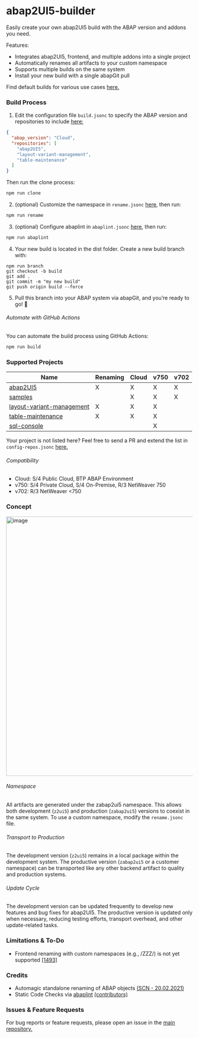# abap2UI5-builder

Easily create your own abap2UI5 build with the ABAP version and addons you need.

Features:
* Integrates abap2UI5, frontend, and multiple addons into a single project
* Automatically renames all artifacts to your custom namespace
* Supports multiple builds on the same system
* Install your new build with a single abapGit pull

Find default builds for various use cases [here.](https://github.com/abap2UI5/build)

### Build Process
1. Edit the configuration file `build.jsonc` to specify the ABAP version and repositories to include [here:](./setup/build.jsonc)
```json
{
  "abap_version": "Cloud",
  "repositories": [
    "abap2UI5",
    "layout-variant-management",
    "table-maintenance"
  ]
}
```
Then run the clone process:
```sh
npm run clone
```
2. (optional) Customize the namespace in `rename.jsonc` [here](./setup/rename.jsonc), then run:
```sh
npm run rename
```
3. (optional) Configure abaplint in `abaplint.jsonc` [here](./setup/abaplint.jsonc), then run:
```sh
npm run abaplint
```
4. Your new build is located in the dist folder. Create a new build branch with:
```
npm run branch
git checkout -b build
git add .
git commit -m "my new build"
git push origin build --force
```
5. Pull this branch into your ABAP system via abapGit, and you’re ready to go! 🎉

###### Automate with GitHub Actions
You can automate the build process using GitHub Actions:
```sh
npm run build
```

### Supported Projects

| Name      | Renaming | Cloud | v750 | v702 |
|-----------|----------|--------------|-------------|-------------|
| [abap2UI5](https://github.com/abap2UI5/abap2UI5) | X     | X         | X        | X         |
| [samples](https://github.com/abap2UI5/samples)   |     | X        | X    | X         |
| [layout-variant-management](https://github.com/abap2UI5-addons/layout-variant-management)   | X    | X        | X    |          |
| [table-maintenance](https://github.com/abap2UI5-addons/table-maintenance)   | X    | X        | X    |          |
| [sql-console](https://github.com/abap2UI5-addons/sql-console)   |     |         | X    |          |

Your project is not listed here? Feel free to send a PR and extend the list in `config-repos.jsonc` [here.](./build/config-repos.jsonc)

###### Compatibility
* Cloud: S/4 Public Cloud, BTP ABAP Environment
* v750: S/4 Private Cloud, S/4 On-Premise, R/3 NetWeaver 750
* v702: R/3 NetWeaver <750

### Concept
<img width="700" alt="image" src="https://github.com/user-attachments/assets/052782fd-6e71-485f-9b22-cb3c3e0a05f1" />

###### Namespace
All artifacts are generated under the zabap2ui5 namespace. This allows both development (`z2ui5`) and production (`zabap2ui5`) versions to coexist in the same system. To use a custom namespace, modify the `rename.jsonc` file.

###### Transport to Production
The development version (`z2ui5`) remains in a local package within the development system. The productive version (`zabap2ui5` or a customer namespace) can be transported like any other backend artifact to quality and production systems.

###### Update Cycle
The development version can be updated frequently to develop new features and bug fixes for abap2UI5. The productive version is updated only when necessary, reducing testing efforts, transport overhead, and other update-related tasks.

### Limitations & To-Do
* Frontend renaming with custom namespaces (e.g., /ZZZ/) is not yet supported [[1493]](https://github.com/abap2UI5/abap2UI5/issues/1493)

### Credits
* Automagic standalone renaming of ABAP objects [(SCN - 20.02.2021)](https://community.sap.com/t5/application-development-blog-posts/automagic-standalone-renaming-of-abap-objects/ba-p/13499851)
* Static Code Checks via [abaplint](https://abaplint.org/) [(contributors)](https://github.com/abaplint/abaplint/graphs/contributors) 

### Issues & Feature Requests
For bug reports or feature requests, please open an issue in the [main repository.](https://github.com/abap2UI5/abap2UI5/issues)
